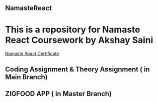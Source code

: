 ## NamasteReact
# This is a repository for Namaste React Coursework by Akshay Saini
[Namaste React Certificate](https://learn.namastedev.com/share-certificate?serialno=DJRAERFK)



## Coding Assignment & Theory Assignment  ( in Main Branch)
## ZIGFOOD APP ( in Master Branch)

